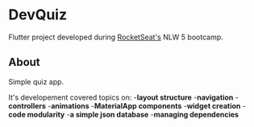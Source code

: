 # DevQuiz

Flutter project developed during [RocketSeat's](https://www.rocketseat.com.br/) NLW 5 bootcamp.

## About

Simple quiz app.

It's developement covered topics on:
-**layout structure**
-**navigation**
-**controllers**
-**animations**
-**MaterialApp components**
-**widget creation**
-**code modularity**
-**a simple json database**
-**managing dependencies**
  
